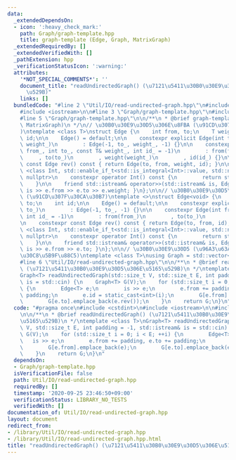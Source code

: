```yaml
---
data:
  _extendedDependsOn:
  - icon: ':heavy_check_mark:'
    path: Graph/graph-template.hpp
    title: graph-template (Edge, Graph, MatrixGraph)
  _extendedRequiredBy: []
  _extendedVerifiedWith: []
  _pathExtension: hpp
  _verificationStatusIcon: ':warning:'
  attributes:
    '*NOT_SPECIAL_COMMENTS*': ''
    document_title: "readUndirectedGraph() (\u7121\u5411\u30B0\u30E9\u30D5\u306E\u5165\
      \u529B)"
    links: []
  bundledCode: "#line 2 \"Util/IO/read-undirected-graph.hpp\"\n#include <cstdint>\n\
    #include <iostream>\n\n#line 3 \"Graph/graph-template.hpp\"\n#include <vector>\n\
    #line 5 \"Graph/graph-template.hpp\"\n\n/**\n * @brief graph-template (Edge, Graph,\
    \ MatrixGraph)\n */\n// \u30B0\u30E9\u30D5\u306E\u8FBA (\u91CD\u307F\u4ED8\u304D\
    )\ntemplate <class T>\nstruct Edge {\n    int from, to;\n    T weight;\n    int\
    \ id;\n\n    Edge() = default;\n\n    constexpr explicit Edge(int to_, const T&\
    \ weight_)\n        : Edge(-1, to_, weight_, -1) {}\n\n    constexpr Edge(int\
    \ from_, int to_, const T& weight_, int id_ = -1)\n        : from(from_)\n   \
    \     , to(to_)\n        , weight(weight_)\n        , id(id_) {}\n\n    constexpr\
    \ const Edge rev() const { return Edge(to, from, weight, id); }\n\n    template\
    \ <class Int, std::enable_if_t<std::is_integral<Int>::value, std::nullptr_t> =\
    \ nullptr>\n    constexpr operator Int() const {\n        return static_cast<Int>(to);\n\
    \    }\n\n    friend std::istream& operator>>(std::istream& is, Edge& e) { return\
    \ is >> e.from >> e.to >> e.weight; }\n};\n\n// \u30B0\u30E9\u30D5\u306E\u8FBA\
    \ (\u91CD\u307F\u30CA\u30B7)\ntemplate <>\nstruct Edge<void> {\n    int from,\
    \ to;\n    int id;\n\n    Edge() = default;\n\n    constexpr explicit Edge(int\
    \ to_)\n        : Edge(-1, to_, -1) {}\n\n    constexpr Edge(int from_, int to_,\
    \ int id_ = -1)\n        : from(from_)\n        , to(to_)\n        , id(id_) {}\n\
    \n    constexpr const Edge rev() const { return Edge(to, from, id); }\n\n    template\
    \ <class Int, std::enable_if_t<std::is_integral<Int>::value, std::nullptr_t> =\
    \ nullptr>\n    constexpr operator Int() const {\n        return static_cast<Int>(to);\n\
    \    }\n\n    friend std::istream& operator>>(std::istream& is, Edge& e) { return\
    \ is >> e.from >> e.to; }\n};\n\n// \u30B0\u30E9\u30D5 (\u96A3\u63A5\u30EA\u30B9\
    \u30C8\u5B9F\u88C5)\ntemplate <class T>\nusing Graph = std::vector<std::vector<Edge<T>>>;\n\
    #line 6 \"Util/IO/read-undirected-graph.hpp\"\n\n/**\n * @brief readUndirectedGraph()\
    \ (\u7121\u5411\u30B0\u30E9\u30D5\u306E\u5165\u529B)\n */\ntemplate <class T>\n\
    Graph<T> readUndirectedGraph(std::size_t V, std::size_t E, int padding = -1, std::istream&\
    \ is = std::cin) {\n    Graph<T> G(V);\n    for (std::size_t i = 0; i < E; ++i)\
    \ {\n        Edge<T> e;\n        is >> e;\n        e.from += padding, e.to +=\
    \ padding;\n        e.id = static_cast<int>(i);\n        G[e.from].emplace_back(e);\n\
    \        G[e.to].emplace_back(e.rev());\n    }\n    return G;\n}\n"
  code: "#pragma once\n#include <cstdint>\n#include <iostream>\n\n#include \"../../Graph/graph-template.hpp\"\
    \n\n/**\n * @brief readUndirectedGraph() (\u7121\u5411\u30B0\u30E9\u30D5\u306E\
    \u5165\u529B)\n */\ntemplate <class T>\nGraph<T> readUndirectedGraph(std::size_t\
    \ V, std::size_t E, int padding = -1, std::istream& is = std::cin) {\n    Graph<T>\
    \ G(V);\n    for (std::size_t i = 0; i < E; ++i) {\n        Edge<T> e;\n     \
    \   is >> e;\n        e.from += padding, e.to += padding;\n        e.id = static_cast<int>(i);\n\
    \        G[e.from].emplace_back(e);\n        G[e.to].emplace_back(e.rev());\n\
    \    }\n    return G;\n}\n"
  dependsOn:
  - Graph/graph-template.hpp
  isVerificationFile: false
  path: Util/IO/read-undirected-graph.hpp
  requiredBy: []
  timestamp: '2020-09-25 23:46:50+09:00'
  verificationStatus: LIBRARY_NO_TESTS
  verifiedWith: []
documentation_of: Util/IO/read-undirected-graph.hpp
layout: document
redirect_from:
- /library/Util/IO/read-undirected-graph.hpp
- /library/Util/IO/read-undirected-graph.hpp.html
title: "readUndirectedGraph() (\u7121\u5411\u30B0\u30E9\u30D5\u306E\u5165\u529B)"
---
```

